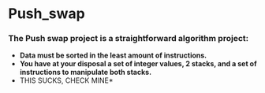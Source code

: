 # Push_swap

### The Push swap project is a straightforward algorithm project:
  * **Data must be sorted in the least amount of instructions.**
  * **You have at your disposal a set of integer values, 2 stacks, and a set of instructions to manipulate both stacks.**
  * THIS SUCKS, CHECK MINE*
